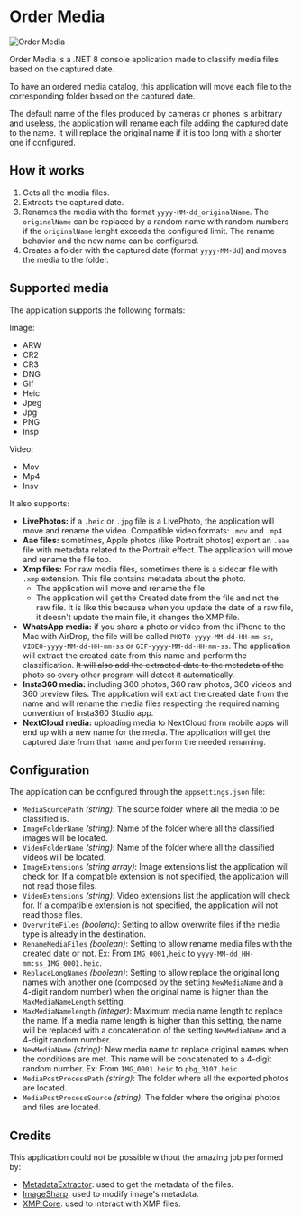 # Order Media

![Order Media](https://github.com/PabloAsekas/OrderMedia/assets/2021846/f46b7ba6-0302-46a6-b67f-bcc77240d61e)

Order Media is a .NET 8 console application made to classify media files based on the captured date.

To have an ordered media catalog, this application will move each file to the corresponding folder based on the captured date.

The default name of the files produced by cameras or phones is arbitrary and useless, the application will rename each file adding the captured date to the name. It will replace the original name if it is too long with a shorter one if configured.

## How it works

1. Gets all the media files.
2. Extracts the captured date.
3. Renames the media with the format `yyyy-MM-dd_originalName`. The `originalName` can be replaced by a random name with random numbers if the `originalName` lenght exceeds the configured limit. The rename behavior and the new name can be configured.
3. Creates a folder with the captured date (format `yyyy-MM-dd`) and moves the media to the folder.

## Supported media

The application supports the following formats:

Image:
- ARW
- CR2
- CR3
- DNG
- Gif
- Heic
- Jpeg
- Jpg
- PNG
- Insp

Video:
- Mov
- Mp4
- Insv

It also supports:

- **LivePhotos:** if a `.heic` or `.jpg` file is a LivePhoto, the application will move and rename the video. Compatible video formats: `.mov` and `.mp4`.
- **Aae files:** sometimes, Apple photos (like Portrait photos) export an `.aae` file with metadata related to the Portrait effect. The application will move and rename the file too.
- **Xmp files:** For raw media files, sometimes there is a sidecar file with `.xmp` extension. This file contains metadata about the photo.
    - The application will move and rename the file.
    - The application will get the Created date from the file and not the raw file. It is like this because when you update the date of a raw file, it doesn't update the main file, it changes the XMP file.
- **WhatsApp media:** if you share a photo or video from the iPhone to the Mac with AirDrop, the file will be called `PHOTO-yyyy-MM-dd-HH-mm-ss`, `VIDEO-yyyy-MM-dd-HH-mm-ss` or `GIF-yyyy-MM-dd-HH-mm-ss`. The application will extract the created date from this name and perform the classification. ~~It will also add the extracted date to the metadata of the photo so every other program will detect it automatically.~~
- **Insta360 media:** including 360 photos, 360 raw photos, 360 videos and 360 preview files. The application will extract the created date from the name and will rename the media files respecting the required naming convention of Insta360 Studio app.
- **NextCloud media:** uploading media to NextCloud from mobile apps will end up with a new name for the media. The application will get the captured date from that name and perform the needed renaming.

## Configuration

The application can be configured through the `appsettings.json` file:

- `MediaSourcePath` *(string)*: The source folder where all the media to be classified is.
- `ImageFolderName` *(string)*: Name of the folder where all the classified images will be located.
- `VideoFolderName` *(string)*: Name of the folder where all the classified videos will be located.
- `ImageExtensions` *(string array)*: Image extensions list the application will check for. If a compatible extension is not specified, the application will not read those files.
- `VideoExtensions` *(string)*: Video extensions list the application will check for.  If a compatible extension is not specified, the application will not read those files.
- `OverwriteFiles` *(boolena)*: Setting to allow overwrite files if the media type is already in the destination.
- `RenameMediaFiles` *(boolean)*: Setting to allow rename media files with the created date or not. Ex: From `IMG_0001,heic` to `yyyy-MM-dd_HH-mm:ss_IMG_0001.heic`.
- `ReplaceLongNames` *(boolean)*: Setting to allow replace the original long names with another one (composed by the setting `NewMediaName` and a 4-digit random number) when the original name is higher than the `MaxMediaNameLength` setting.
- `MaxMediaNamelength` *(integer)*: Maximum media name length to replace the name. If a media name length is higher than this setting, the name will be replaced with a concatenation of the setting `NewMediaName` and a 4-digit random number.
- `NewMediaName` *(string)*: New media name to replace original names when the conditions are met. This name will be concatenated to a 4-digit random number. Ex: From `IMG_0001.heic` to `pbg_3107.heic`.
- `MediaPostProcessPath` *(string)*: The folder where all the exported photos are located.
- `MediaPostProcessSource` *(string)*: The folder where the original photos and files are located.

## Credits

This application could not be possible without the amazing job performed by:

- [MetadataExtractor](https://github.com/drewnoakes/metadata-extractor-dotnet): used to get the metadata of the files.
- [ImageSharp](https://github.com/SixLabors/ImageSharp): used to modify image's metadata.
- [XMP Core](https://github.com/drewnoakes/xmp-core-dotnet/): used to interact with XMP files.